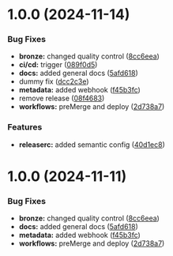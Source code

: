 # 1.0.0 (2024-11-14)


### Bug Fixes

* **bronze:** changed quality control ([8cc6eea](https://github.com/georgezefko/mage_projects/commit/8cc6eea84310246147b170ee2fe82931b6ee5bf2))
* **ci/cd:** trigger ([089f0d5](https://github.com/georgezefko/mage_projects/commit/089f0d5de6a43c86210df6a7582fcb53a2776db4))
* **docs:** added general docs ([5afd618](https://github.com/georgezefko/mage_projects/commit/5afd61822d8d1f6d08e03086c8463a27e10fc36d))
* dummy fix ([dcc2c3e](https://github.com/georgezefko/mage_projects/commit/dcc2c3e76a5ee6e86899d9847ec46263b11d5526))
* **metadata:** added webhook ([f45b3fc](https://github.com/georgezefko/mage_projects/commit/f45b3fc22e00afe0c6fdf09c4c67359ee7fb9a32))
* remove release ([08f4683](https://github.com/georgezefko/mage_projects/commit/08f4683c6fd5e09743ab78219c1fcbf811791f5c))
* **workflows:** preMerge and deploy ([2d738a7](https://github.com/georgezefko/mage_projects/commit/2d738a7fe59dd76f9b7e88fa96caca16de41f72b))


### Features

* **releaserc:** added semantic config ([40d1ec8](https://github.com/georgezefko/mage_projects/commit/40d1ec86cf01301a3c57d2e796ec3c7eb62fee75))

# 1.0.0 (2024-11-11)


### Bug Fixes

* **bronze:** changed quality control ([8cc6eea](https://github.com/georgezefko/mage_projects/commit/8cc6eea84310246147b170ee2fe82931b6ee5bf2))
* **docs:** added general docs ([5afd618](https://github.com/georgezefko/mage_projects/commit/5afd61822d8d1f6d08e03086c8463a27e10fc36d))
* **metadata:** added webhook ([f45b3fc](https://github.com/georgezefko/mage_projects/commit/f45b3fc22e00afe0c6fdf09c4c67359ee7fb9a32))
* **workflows:** preMerge and deploy ([2d738a7](https://github.com/georgezefko/mage_projects/commit/2d738a7fe59dd76f9b7e88fa96caca16de41f72b))
